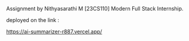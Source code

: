 Assignment by Nithyasarathi M [23CS110] Modern Full Stack Internship.

deployed on the link :

https://ai-summarizer-r887.vercel.app/